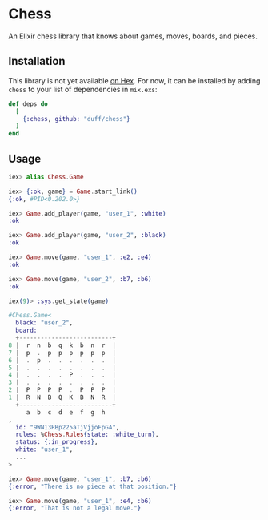 # Chess

An Elixir chess library that knows about games, moves, boards, and pieces.

## Installation

This library is not yet available [on Hex](https://hex.pm). For now, it can be installed
by adding `chess` to your list of dependencies in `mix.exs`:

```elixir
def deps do
  [
    {:chess, github: "duff/chess"}
  ]
end
```

## Usage

```elixir
iex> alias Chess.Game

iex> {:ok, game} = Game.start_link()
{:ok, #PID<0.202.0>}

iex> Game.add_player(game, "user_1", :white)
:ok

iex> Game.add_player(game, "user_2", :black)
:ok

iex> Game.move(game, "user_1", :e2, :e4)
:ok

iex> Game.move(game, "user_2", :b7, :b6)
:ok

iex(9)> :sys.get_state(game)

#Chess.Game<
  black: "user_2",
  board:
  +--------------------------+
8 |  r  n  b  q  k  b  n  r  |
7 |  p  .  p  p  p  p  p  p  |
6 |  .  p  .  .  .  .  .  .  |
5 |  .  .  .  .  .  .  .  .  |
4 |  .  .  .  .  P  .  .  .  |
3 |  .  .  .  .  .  .  .  .  |
2 |  P  P  P  P  .  P  P  P  |
1 |  R  N  B  Q  K  B  N  R  |
  +--------------------------+
     a  b  c  d  e  f  g  h
,
  id: "9WN13RBp225aTjVjjoFpGA",
  rules: %Chess.Rules{state: :white_turn},
  status: {:in_progress},
  white: "user_1",
  ...
>

iex> Game.move(game, "user_1", :b7, :b6)
{:error, "There is no piece at that position."}

iex> Game.move(game, "user_1", :e4, :b6)
{:error, "That is not a legal move."}
```

